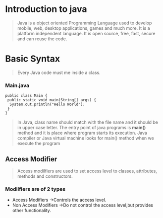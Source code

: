 # Introduction to java
  
 > Java is a object oriented Programming Language used to develop mobile, web, desktop applications, games and much more.
 > It is a platform independent language.
 > It is open source, free, fast, secure and can reuse the code.

# Basic Syntax
 
 > Every Java code must me inside a class.
 
 ### Main.java
 
  ```
  public class Main {
   public static void main(String[] args) {
    System.out.println("Hello World");
   }
  }
  ```
  > In Java, class name should match with the file name and it should be in upper case letter.
  > The entry point of java programs is **main()** method and it is place where program starts its execution.
  > Java compiler or Java virtual machine looks for main() method when we execute the program

## Access Modifier
  
  >Access modilfiers are used to set access level to classes, attributes, methods and constructors.
  
  ### Modilfiers are of  2 types
  - Access Modifiers      ->Controls the access level.
  - Non Access Modifiers  ->Do not control the access level,but provides other functionality.
